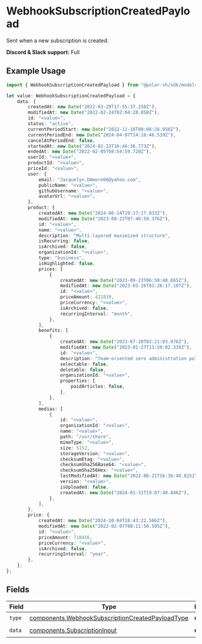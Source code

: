 # WebhookSubscriptionCreatedPayload

Sent when a new subscription is created.

**Discord & Slack support:** Full

## Example Usage

```typescript
import { WebhookSubscriptionCreatedPayload } from "@polar-sh/sdk/models/components";

let value: WebhookSubscriptionCreatedPayload = {
    data: {
        createdAt: new Date("2022-03-29T17:55:37.250Z"),
        modifiedAt: new Date("2022-02-24T02:04:28.850Z"),
        id: "<value>",
        status: "active",
        currentPeriodStart: new Date("2022-11-18T00:08:26.950Z"),
        currentPeriodEnd: new Date("2024-04-07T14:18:46.539Z"),
        cancelAtPeriodEnd: false,
        startedAt: new Date("2024-02-23T16:44:36.773Z"),
        endedAt: new Date("2022-02-05T08:54:59.720Z"),
        userId: "<value>",
        productId: "<value>",
        priceId: "<value>",
        user: {
            email: "Jacquelyn.DAmore66@yahoo.com",
            publicName: "<value>",
            githubUsername: "<value>",
            avatarUrl: "<value>",
        },
        product: {
            createdAt: new Date("2024-06-14T19:17:17.033Z"),
            modifiedAt: new Date("2023-08-22T07:48:59.376Z"),
            id: "<value>",
            name: "<value>",
            description: "Multi-layered maximized structure",
            isRecurring: false,
            isArchived: false,
            organizationId: "<value>",
            type: "business",
            isHighlighted: false,
            prices: [
                {
                    createdAt: new Date("2023-09-23T06:50:48.665Z"),
                    modifiedAt: new Date("2023-03-26T01:26:17.107Z"),
                    id: "<value>",
                    priceAmount: 421819,
                    priceCurrency: "<value>",
                    isArchived: false,
                    recurringInterval: "month",
                },
            ],
            benefits: [
                {
                    createdAt: new Date("2023-07-20T03:21:03.976Z"),
                    modifiedAt: new Date("2023-01-27T11:59:02.339Z"),
                    id: "<value>",
                    description: "Team-oriented zero administration policy",
                    selectable: false,
                    deletable: false,
                    organizationId: "<value>",
                    properties: {
                        paidArticles: false,
                    },
                },
            ],
            medias: [
                {
                    id: "<value>",
                    organizationId: "<value>",
                    name: "<value>",
                    path: "/usr/share",
                    mimeType: "<value>",
                    size: 5152,
                    storageVersion: "<value>",
                    checksumEtag: "<value>",
                    checksumSha256Base64: "<value>",
                    checksumSha256Hex: "<value>",
                    lastModifiedAt: new Date("2022-06-21T16:36:48.015Z"),
                    version: "<value>",
                    isUploaded: false,
                    createdAt: new Date("2024-01-31T19:07:40.846Z"),
                },
            ],
        },
        price: {
            createdAt: new Date("2024-10-04T18:43:22.566Z"),
            modifiedAt: new Date("2022-02-07T08:11:50.595Z"),
            id: "<value>",
            priceAmount: 710456,
            priceCurrency: "<value>",
            isArchived: false,
            recurringInterval: "year",
        },
    },
};
```

## Fields

| Field                                                                                                                | Type                                                                                                                 | Required                                                                                                             | Description                                                                                                          |
| -------------------------------------------------------------------------------------------------------------------- | -------------------------------------------------------------------------------------------------------------------- | -------------------------------------------------------------------------------------------------------------------- | -------------------------------------------------------------------------------------------------------------------- |
| `type`                                                                                                               | [components.WebhookSubscriptionCreatedPayloadType](../../models/components/webhooksubscriptioncreatedpayloadtype.md) | :heavy_check_mark:                                                                                                   | N/A                                                                                                                  |
| `data`                                                                                                               | [components.SubscriptionInput](../../models/components/subscriptioninput.md)                                         | :heavy_check_mark:                                                                                                   | N/A                                                                                                                  |